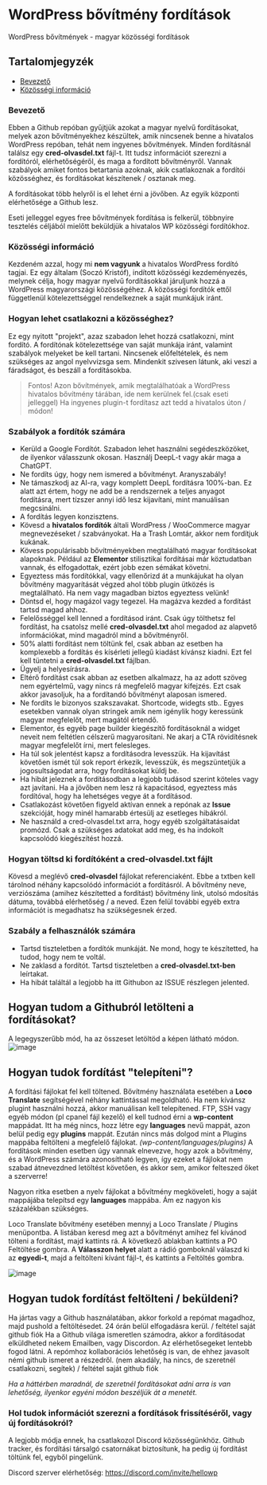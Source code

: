 # WordPress bővítmény fordítások
WordPress bővítmények - magyar közösségi fordítások

## Tartalomjegyzék

* [Bevezető](#bevezeto)
* [Közösségi információ](#kozossegi-informacio)



### Bevezető

Ebben a Github repóban gyűjtjük azokat a magyar nyelvű fordításokat, melyek azon bővítményekhez készültek, amik nincsenek benne a hivatalos WordPress repóban, tehát nem ingyenes bővítmények.
Minden fordításnál találsz egy **cred-olvasdel.txt** fájl-t. Itt tudsz információt szerezni a fordítóról, elérhetőségéről, és maga a fordított bővítményről. Vannak szabályok amiket fontos betartania azoknak, akik csatlakoznak a fordítói közösséghez, és fordításokat készítenek / osztanak meg.

A fordításokat több helyről is el lehet érni a jövőben. Az egyik központi elérhetősége a Github lesz.

Eseti jelleggel egyes free bővítmények fordítása is felkerül, többnyire tesztelés céljából mielőtt beküldjük a hivatalos WP közösségi fordítókhoz.

### Közösségi információ

Kezdeném azzal, hogy mi **nem vagyunk** a hivatalos WordPress fordító tagjai. Ez egy általam (Soczó Kristóf), indított közösségi kezdeményezés, melynek célja, hogy magyar nyelvű fordításokkal járuljunk hozzá a WordPress magyarországi közösségéhez. A közösségi fordítók ettől függetlenül kötelezettséggel rendelkeznek a saját munkájuk iránt.


### Hogyan lehet csatlakozni a közösséghez?

Ez egy nyitott "projekt", azaz szabadon lehet hozzá csatlakozni, mint fordító. A fordítónak kötelezettsége van saját munkája iránt, valamint szabályok melyeket be kell tartani.
Nincsenek előfeltételek, és nem szükséges az angol nyelvvizsga sem. Mindenkit szivesen látunk, aki veszi a fáradságot, és beszáll a fordításokba. 

> Fontos! Azon bővítmények, amik megtalálhatóak a WordPress hivatalos bővítmény tárában, ide nem kerülnek fel.(csak eseti jelleggel) Ha ingyenes plugin-t fordítasz azt tedd a hivatalos úton / módon!


### Szabályok a fordítók számára

- Kerüld a Google Fordítót. Szabadon lehet használni segédeszközöket, de ilyenkor válasszunk okosan. Használj DeepL-t vagy akár maga a ChatGPT.
- Ne fordíts úgy, hogy nem ismered a bővítményt. Aranyszabály!
- Ne támaszkodj az AI-ra, vagy komplett DeepL fordításra 100%-ban. Ez alatt azt értem, hogy ne add be a rendszernek a teljes anyagot fordításra, mert tízszer annyi idő lesz kijavítani, mint manuálisan megcsinálni.
- A fordítás legyen konzisztens.
- Kövesd a **hivatalos fordítók** általi WordPress / WooCommerce magyar megnevezéseket / szabványokat. Ha a Trash Lomtár, akkor nem fordítjuk kukának.
- Kövess populárisabb bővítményekben megtalálható magyar fordításokat alapoknak. Például az **Elementor** stilisztikai fordításai már köztudatban vannak, és elfogadottak, ezért jobb ezen sémákat követni.
- Egyeztess más fordítókkal, vagy ellenőrizd át a munkájukat ha olyan bővítmény magyarítását végzed ahol több plugin ütközés is megtalálható. Ha nem vagy magadban biztos egyeztess velünk!
- Döntsd el, hogy magázol vagy tegezel. Ha magázva kezded a fordítást tartsd magad ahhoz.
- Felelősséggel kell lenned a fordításod iránt. Csak úgy tölthetsz fel fordítást, ha csatolsz mellé **cred-olvasdel.txt** ahol megadod az alapvető információkat, mind magadról mind a bővítményről.
- 50% alatti fordítást nem töltünk fel, csak abban az esetben ha komplexebb a fordítás és kísérleti jellegű kiadást kívánsz kiadni. Ezt fel kell tüntetni a **cred-olvasdel.txt** fájlban.
- Ügyelj a helyesírásra.
- Eltérő fordítást csak abban az esetben alkalmazz, ha az adott szöveg nem egyértelmű, vagy nincs rá megfelelő magyar kifejzés. Ezt csak akkor javasoljuk, ha a fordítandó bővítményt alaposan ismered.
- Ne fordíts le bizonyos szakszavakat. Shortcode, widegts stb.. Egyes esetekben vannak olyan stringek amik nem igénylik hogy keressünk magyar megfelelőt, mert magától értendő.
- Elementor, és egyéb page builder kiegészítő fordításoknál a widget neveit nem feltétlen célszerű magyarosítani. Ne akarj a CTA rövidítésnek magyar megfelelőt írni, mert felesleges.
- Ha túl sok jelentést kapsz a fordításodra levesszük. Ha kijavítást követően ismét túl sok report érkezik, levesszük, és megszüntetjük a jogosultságodat arra, hogy fordításokat küldj be.
- Ha hibát jeleznek a fordításodban a legjobb tudásod szerint köteles vagy azt javítani. Ha a jövőben nem lesz rá kapacitásod, egyeztess más fordítóval, hogy ha lehetséges vegye át a fordításod.
- Csatlakozást követően figyeld aktívan ennek a repónak az **Issue** szekcióját, hogy minél hamarabb értesülj az esetleges hibákról.
- Ne használd a cred-olvasdel.txt arra, hogy egyéb szolgáltatásaidat promózd. Csak a szükséges adatokat add meg, és ha indokolt kapcsolódó kiegészítést hozzá.

### Hogyan töltsd ki fordítóként a cred-olvasdel.txt fájlt

Kövesd a meglévő **cred-olvasdel** fájlokat referenciaként. Ebbe a txtben kell tárolnod néhány kapcsolódó információt a fordításról. A bővítmény neve, verziószáma (amihez készítetted a fordítást) bővítmény link, utolsó mdosítás dátuma, továbbá elérhetőség / a neved. Ezen felül további egyéb extra információt is megadhatsz ha szükségesnek érzed.


### Szabály a felhasználók számára

- Tartsd tiszteletben a fordítók munkáját. Ne mond, hogy te készítetted, ha tudod, hogy nem te voltál.
- Ne zaklasd a fordítót. Tartsd tiszteletben a **cred-olvasdel.txt-ben** leírtakat.
- Ha hibát találtál a legjobb ha itt Githubon az ISSUE részlegen jelented.

## Hogyan tudom a Githubról letölteni a fordításokat?

A legegyszerűbb mód, ha az összeset letöltöd a képen látható módon.
![image](https://github.com/Lonsdale201/wp-magyar-forditasok/assets/23199033/0d19f864-ae02-46bb-bacc-552408ea1b3c)



## Hogyan tudok fordítást "telepíteni"?

A fordítási fájlokat fel kell töltened. Bővítmény használata esetében a **Loco Translate** segítségével néhány kattintással megoldható. Ha nem kívánsz plugint használni hozzá, akkor manuálisan kell telepítened.
FTP, SSH vagy egyéb módon (pl cpanel fájl kezelő) el kell tudnod érni a **wp-content** mappádat. Itt ha még nincs, hozz létre egy **languages** nevű mappát, azon belül pedig egy **plugins** mappát. Ezután nincs más dolgod mint a Plugins mappába feltölteni a megfelelő fájlokat. *(wp-content/languages/plugins)* A fordítások minden esetben úgy vannak elnevezve, hogy azok a bővítmény, és a WordPress számára azonosítható legyen, így ezeket a fájlokat nem szabad átnevezdned letöltést követően, és akkor sem, amikor felteszed őket a szerverre!

Nagyon ritka esetben a nyelv fájlokat a bővítmény megköveleti, hogy a saját mappájába telepítsd egy **languages** mappába. Ám ez nagyon kis százalékban szükséges.

Loco Translate bővítmény esetében mennyj a Loco Translate / Plugins menüpontba. A listában keresd meg azt a bővítményt amihez fel kívánod tölteni a fordítást, majd kattints rá. A következő ablakban kattints a PO Feltöltése gombra. A **Válasszon helyet** alatt a rádió gomboknál válaszd ki az **egyedi-t**, majd a feltölteni kívánt fájl-t, és kattints a Feltöltés gombra.

![image](https://github.com/Lonsdale201/wp-magyar-forditasok/assets/23199033/8908d090-c9d2-46bf-96c9-9d6cdeefa82a)

## Hogyan tudok fordítást feltölteni / beküldeni?

Ha jártas vagy a Github használatában, akkor forkold a repómat magadhoz, majd pushold a feltöltésedet. 24 órán belül elfogadásra kerül. / feltétel saját github fiók
Ha a Github világa ismeretlen számodra, akkor a fordításodat elküldheted nekem Emailben, vagy Discordon. Az elérhetősegeket lentebb fogod látni.
A repómhoz kollaborációs lehetőség is van, de ehhez javasolt némi github ismeret a részedről. (nem akadály, ha nincs, de szeretnél csatlakozni, segítek) / feltétel saját github fiók

*Ha a háttérben maradnál, de szeretnél fordításokat adni arra is van lehetőség, ilyenkor egyéni módon beszéljük át a menetét.*

### Hol tudok információt szerezni a fordítások frissítéséről, vagy új fordításokról? 

A legjobb módja ennek, ha csatlakozol Discord közösségünkhöz. Github tracker, és fordítási társalgó csatornákat biztosítunk, ha pedig új fordítást töltünk fel, egyből pingelünk.

Discord szerver elérhetőség: https://discord.com/invite/hellowp
